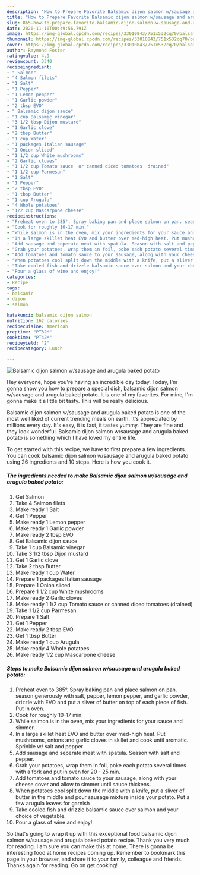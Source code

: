 ```yaml
---
description: "How to Prepare Favorite Balsamic dijon salmon w/sausage and arugula baked potato"
title: "How to Prepare Favorite Balsamic dijon salmon w/sausage and arugula baked potato"
slug: 865-how-to-prepare-favorite-balsamic-dijon-salmon-w-sausage-and-arugula-baked-potato
date: 2020-11-10T00:49:56.791Z
image: https://img-global.cpcdn.com/recipes/33010843/751x532cq70/balsamic-dijon-salmon-wsausage-and-arugula-baked-potato-recipe-main-photo.jpg
thumbnail: https://img-global.cpcdn.com/recipes/33010843/751x532cq70/balsamic-dijon-salmon-wsausage-and-arugula-baked-potato-recipe-main-photo.jpg
cover: https://img-global.cpcdn.com/recipes/33010843/751x532cq70/balsamic-dijon-salmon-wsausage-and-arugula-baked-potato-recipe-main-photo.jpg
author: Raymond Foster
ratingvalue: 4.9
reviewcount: 3340
recipeingredient:
- " Salmon"
- "4 Salmon filets"
- "1 Salt"
- "1 Pepper"
- "1 Lemon pepper"
- "1 Garlic powder"
- "2 tbsp EVO"
- " Balsamic dijon sauce"
- "1 cup Balsamic vinegar"
- "3 1/2 tbsp Dijon mustard"
- "1 Garlic clove"
- "2 tbsp Butter"
- "1 cup Water"
- "1 packages Italian sausage"
- "1 Onion sliced"
- "1 1/2 cup White mushrooms"
- "2 Garlic cloves"
- "1 1/2 cup Tomato sauce  or canned diced tomatoes  drained"
- "1 1/2 cup Parmesan"
- "1 Salt"
- "1 Pepper"
- "2 tbsp EVO"
- "1 tbsp Butter"
- "1 cup Arugula"
- "4 Whole potatoes"
- "1/2 cup Mascarpone cheese"
recipeinstructions:
- "Preheat oven to 385°. Spray baking pan and place salmon on pan. season generously with salt, pepper, lemon pepper, and garlic powder, drizzle with EVO and put a sliver of butter on top of each piece of fish. Put in oven."
- "Cook for roughly 10-17 min."
- "While salmon is in the oven, mix your ingredients for your sauce and simmer."
- "In a large skillet heat EVO and butter over med-high heat. Put mushrooms, onions and garlic cloves in skillet and cook until aromatic. Sprinkle w/ salt and pepper"
- "Add sausage and seperate meat with spatula. Season with salt and pepper."
- "Grab your potatoes, wrap them in foil, poke each potato several times with a fork and put in oven for 20 - 25 min."
- "Add tomatoes and tomato sauce to your sausage, along with your cheese cover and allow to simmer until sauce thickens."
- "When potatoes cool split down the middle with a knife, put a sliver of butter in the middle and pour sausage mixture inside your potato. Put a few arugula leaves for garnish"
- "Take cooled fish and drizzle balsamic sauce over salmon and your choice of vegetable."
- "Pour a glass of wine and enjoy!"
categories:
- Recipe
tags:
- balsamic
- dijon
- salmon

katakunci: balsamic dijon salmon 
nutrition: 162 calories
recipecuisine: American
preptime: "PT32M"
cooktime: "PT42M"
recipeyield: "2"
recipecategory: Lunch

---
```



![Balsamic dijon salmon w/sausage and arugula baked potato](https://img-global.cpcdn.com/recipes/33010843/751x532cq70/balsamic-dijon-salmon-wsausage-and-arugula-baked-potato-recipe-main-photo.jpg)

Hey everyone, hope you're having an incredible day today. Today, I'm gonna show you how to prepare a special dish, balsamic dijon salmon w/sausage and arugula baked potato. It is one of my favorites. For mine, I'm gonna make it a little bit tasty. This will be really delicious.

Balsamic dijon salmon w/sausage and arugula baked potato is one of the most well liked of current trending meals on earth. It's appreciated by millions every day. It's easy, it is fast, it tastes yummy. They are fine and they look wonderful. Balsamic dijon salmon w/sausage and arugula baked potato is something which I have loved my entire life.




To get started with this recipe, we have to first prepare a few ingredients. You can cook balsamic dijon salmon w/sausage and arugula baked potato using 26 ingredients and 10 steps. Here is how you cook it.

<!--inarticleads1-->

##### The ingredients needed to make Balsamic dijon salmon w/sausage and arugula baked potato:

1. Get  Salmon
1. Take 4 Salmon filets
1. Make ready 1 Salt
1. Get 1 Pepper
1. Make ready 1 Lemon pepper
1. Make ready 1 Garlic powder
1. Make ready 2 tbsp EVO
1. Get  Balsamic dijon sauce
1. Take 1 cup Balsamic vinegar
1. Take 3 1/2 tbsp Dijon mustard
1. Get 1 Garlic clove
1. Take 2 tbsp Butter
1. Make ready 1 cup Water
1. Prepare 1 packages Italian sausage
1. Prepare 1 Onion sliced
1. Prepare 1 1/2 cup White mushrooms
1. Make ready 2 Garlic cloves
1. Make ready 1 1/2 cup Tomato sauce  or canned diced tomatoes  (drained)
1. Take 1 1/2 cup Parmesan
1. Prepare 1 Salt
1. Get 1 Pepper
1. Make ready 2 tbsp EVO
1. Get 1 tbsp Butter
1. Make ready 1 cup Arugula
1. Make ready 4 Whole potatoes
1. Make ready 1/2 cup Mascarpone cheese




<!--inarticleads2-->

##### Steps to make Balsamic dijon salmon w/sausage and arugula baked potato:

1. Preheat oven to 385°. Spray baking pan and place salmon on pan. season generously with salt, pepper, lemon pepper, and garlic powder, drizzle with EVO and put a sliver of butter on top of each piece of fish. Put in oven.
1. Cook for roughly 10-17 min.
1. While salmon is in the oven, mix your ingredients for your sauce and simmer.
1. In a large skillet heat EVO and butter over med-high heat. Put mushrooms, onions and garlic cloves in skillet and cook until aromatic. Sprinkle w/ salt and pepper
1. Add sausage and seperate meat with spatula. Season with salt and pepper.
1. Grab your potatoes, wrap them in foil, poke each potato several times with a fork and put in oven for 20 - 25 min.
1. Add tomatoes and tomato sauce to your sausage, along with your cheese cover and allow to simmer until sauce thickens.
1. When potatoes cool split down the middle with a knife, put a sliver of butter in the middle and pour sausage mixture inside your potato. Put a few arugula leaves for garnish
1. Take cooled fish and drizzle balsamic sauce over salmon and your choice of vegetable.
1. Pour a glass of wine and enjoy!




So that's going to wrap it up with this exceptional food balsamic dijon salmon w/sausage and arugula baked potato recipe. Thank you very much for reading. I am sure you can make this at home. There is gonna be interesting food at home recipes coming up. Remember to bookmark this page in your browser, and share it to your family, colleague and friends. Thanks again for reading. Go on get cooking!
